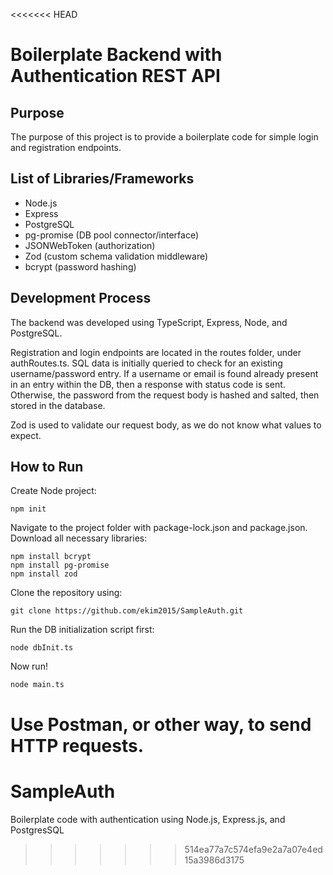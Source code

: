 <<<<<<< HEAD
# Boilerplate Backend with Authentication REST API

## Purpose
The purpose of this project is to provide a boilerplate code for simple login and registration endpoints. 

## List of Libraries/Frameworks
* Node.js
* Express
* PostgreSQL
* pg-promise (DB pool connector/interface)
* JSONWebToken (authorization)
* Zod (custom schema validation middleware)
* bcrypt (password hashing)

## Development Process
The backend was developed using TypeScript, Express, Node, and PostgreSQL. 

Registration and login endpoints are located in the routes folder, under authRoutes.ts. SQL data is initially queried to check for an existing username/password entry. 
If a username or email is found already present in an entry within the DB, then a response with status code is sent. Otherwise, the password from the request body is hashed and salted, then stored in the database.

Zod is used to validate our request body, as we do not know what values to expect.

## How to Run
Create Node project:
```
npm init
```

Navigate to the project folder with package-lock.json and package.json.
Download all necessary libraries:
```
npm install bcrypt
npm install pg-promise
npm install zod
```

Clone the repository using:
```
git clone https://github.com/ekim2015/SampleAuth.git
```

Run the DB initialization script first:
```
node dbInit.ts
```

Now run!
```
node main.ts
```

Use Postman, or other way, to send HTTP requests.
=======
# SampleAuth
Boilerplate code with authentication using Node.js, Express.js, and PostgresSQL
>>>>>>> 514ea77a7c574efa9e2a7a07e4ed15a3986d3175
